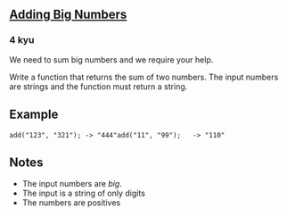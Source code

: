 <h2><a href=https://www.codewars.com/kata/525f4206b73515bffb000b21/train/javascript/677aa04fc5cfc5b945d637d9 target="_blank">Adding Big Numbers</a></h2><h3>4 kyu</h3><p>We need to sum big numbers and we require your help.</p><p>Write a function that returns the sum of two numbers. The input numbers are strings and the function must return a string.</p><h2 id="example">Example</h2><pre><code class="language-javascript"><span class="cm-variable">add</span>(<span class="cm-string">"123"</span>, <span class="cm-string">"321"</span>); <span class="cm-operator">-</span><span class="cm-operator">&gt;</span> <span class="cm-string">"444"</span><span class="cm-variable">add</span>(<span class="cm-string">"11"</span>, <span class="cm-string">"99"</span>);   <span class="cm-operator">-</span><span class="cm-operator">&gt;</span> <span class="cm-string">"110"</span></code></pre><pre style="display: none;"><code class="language-coffeescript"><span class="cm-variable">add</span><span class="cm-punctuation">(</span><span class="cm-string">"123"</span><span class="cm-punctuation">,</span> <span class="cm-string">"321"</span><span class="cm-punctuation">)</span> <span class="cm-operator">-&gt;</span> <span class="cm-string">"444"</span><span class="cm-variable">add</span><span class="cm-punctuation">(</span><span class="cm-string">"11"</span><span class="cm-punctuation">,</span> <span class="cm-string">"99"</span><span class="cm-punctuation">)</span>   <span class="cm-operator">-&gt;</span> <span class="cm-string">"110"</span></code></pre><pre style="display: none;"><code class="language-c"><span class="cm-variable">add</span>(<span class="cm-string">"123"</span>, <span class="cm-string">"321"</span>); <span class="cm-comment">// returns "444"</span><span class="cm-variable">add</span>(<span class="cm-string">"11"</span>, <span class="cm-string">"99"</span>);   <span class="cm-comment">// returns "110"</span></code></pre><pre style="display: none;"><code class="language-cobol">      AddBigNumbers(<span class="cm-string">"</span><span class="cm-string">123"</span>, <span class="cm-string">"</span><span class="cm-string">321"</span>) <span class="cm-builtin">=</span><span class="cm-builtin">&gt;</span> <span class="cm-string">"</span><span class="cm-string">444"</span>      AddBigNuimbers(<span class="cm-string">"</span><span class="cm-string">11"</span>, <span class="cm-string">"</span><span class="cm-string">99"</span>)  <span class="cm-builtin">=</span><span class="cm-builtin">&gt;</span> <span class="cm-string">"</span><span class="cm-string">110"</span></code></pre><pre style="display: none;"><code class="language-lua"><span class="cm-variable">add</span>(<span class="cm-string">"123"</span>, <span class="cm-string">"321"</span>) <span class="cm-comment">--&gt; "444"</span><span class="cm-variable">add</span>(<span class="cm-string">"11"</span>, <span class="cm-string">"99"</span>)   <span class="cm-comment">--&gt; "110"</span></code></pre><h2 id="notes">Notes</h2><ul><li>The input numbers are <em>big</em>.</li><li>The input is a string of only digits</li><li>The numbers are positives</li></ul>